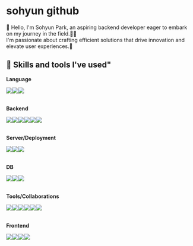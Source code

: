 # sohyun github 
  🙌 Hello, I'm Sohyun Park, an aspiring backend developer eager to embark on my journey in the field.👩‍🎓 <br>
  I'm passionate about crafting efficient solutions that drive innovation and elevate user experiences.💙
  <br>

## 🔨 Skills and tools I've used"
**Language**
<div style="display:flex; flex-direction:row;"> 
<img src="https://img.shields.io/badge/Java-007396?style=for-the-badge&logo=Java&logoColor=white">
<br>
<img src="https://img.shields.io/badge/C-A8B9CC?style=flat-square&logo=c&logoColor=white"> 
<img src="https://img.shields.io/badge/C++-00599C?style=flat-square&logo=cplusplus&logoColor=white"> 
<br>
 </div><br> 
 
**Backend**
<div style="display:flex; flex-direction:row;">
<img src="https://img.shields.io/badge/Spring -6DB33F?style=for-the-badge&logo=spring&logoColor=white">
<img src="https://img.shields.io/badge/Spring Boot-04B486?style=for-the-badge&logo=spring boot&logoColor=white"> 
<br>
<img src="https://img.shields.io/badge/Spring Security-04B404?style=for-the-badge&logo=springsecurity&logoColor=white"> 
<img src="https://img.shields.io/badge/JPA-000000?style=for-the-badge&logo=&logoColor=white">
<img src="https://img.shields.io/badge/Restful API-58ACFA?style=for-the-badge&logo=&logoColor=white">
<img src="https://img.shields.io/badge/JWT-D7DF01?style=for-the-badge&logo=&logoColor=white">
  <br>
</div><br>

**Server/Deployment**
<div style="display:flex; flex-direction:row;"> 
  
<img src="https://img.shields.io/badge/Amazon AWS-232F3E?style=for-the-badge&logo=amazon aws&logoColor=white"> 
<img src="https://img.shields.io/badge/Amazon EC2-FF9900?style=for-the-badge&logo=amazon ec2&logoColor=white"> 
<img src="https://img.shields.io/badge/Github Actions-2088FF?style=for-the-badge&logo=githubactions&logoColor=white"> 
<br>
</div><br>

  **DB**
<div style="display:flex; flex-direction:row;"> 
  <img src="https://img.shields.io/badge/mysql-4479A1?style=for-the-badge&logo=mysql&logoColor=white"> 
  <img src="https://img.shields.io/badge/Amazon RDS-527FFF?style=for-the-badge&logo=amazon rds&logoColor=white">
  <img src="https://img.shields.io/badge/Redis-DC382D?style=for-the-badge&logo=redis&logoColor=white">
  <br>
  </div><br>
    
 **Tools/Collaborations**
<div style="display:flex; flex-direction:row;"> 
  <img src="https://img.shields.io/badge/Intellij-000000?style=for-the-badge&logo=intellijidea&logoColor=white">
  <img src="https://img.shields.io/badge/git-181717?style=for-the-badge&logo=git&logoColor=white">
  <br>
  <img src="https://img.shields.io/badge/slack-4A154B?style=for-the-badge&logo=slack&logoColor=white">
  <img src="https://img.shields.io/badge/notion-000000?style=for-the-badge&logo=notion&logoColor=white">
  <img src="https://img.shields.io/badge/Swagger-85EA2D?style=for-the-badge&logo=swagger&logoColor=white">
  <img src="https://img.shields.io/badge/postman-FF6C37?style=for-the-badge&logo=postman&logoColor=white">
<br> 
  </div><br>

 **Frontend**    
<div style="display:flex; flex-direction:row;"> 
 
  <img src="https://img.shields.io/badge/html5-E34F26?style=flat-square&logo=html5&logoColor=white"> 
  <img src="https://img.shields.io/badge/css-1572B6?style=flat-square&logo=css3&logoColor=white"> 
  <br>
  <img src="https://img.shields.io/badge/bootstrap-7952B3?style=flat-square&logo=bootstrap&logoColor=white">
  <img src="https://img.shields.io/badge/thymeleaf-005F0F?style=flat-square&logo=thymeleaf&logoColor=white"> 
    <br>
</div><br>
</div>
